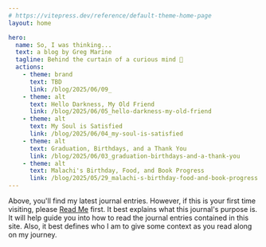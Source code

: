 ```yaml
---
# https://vitepress.dev/reference/default-theme-home-page
layout: home

hero:
  name: So, I was thinking...
  text: a blog by Greg Marine
  tagline: Behind the curtain of a curious mind 🤔
  actions:
    - theme: brand
      text: TBD
      link: /blog/2025/06/09_
    - theme: alt
      text: Hello Darkness, My Old Friend
      link: /blog/2025/06/05_hello-darkness-my-old-friend
    - theme: alt
      text: My Soul is Satisfied
      link: /blog/2025/06/04_my-soul-is-satisfied
    - theme: alt
      text: Graduation, Birthdays, and a Thank You
      link: /blog/2025/06/03_graduation-birthdays-and-a-thank-you
    - theme: alt
      text: Malachi's Birthday, Food, and Book Progress
      link: /blog/2025/05/29_malachi-s-birthday-food-and-book-progress
---
```


Above, you'll find my latest journal entries. However, if this is your first time visiting, please [Read Me](read-me) first. It best explains what this journal's purpose is. It will help guide you into how to read the journal entries contained in this site. Also, it best defines who I am to give some context as you read along on my journey.